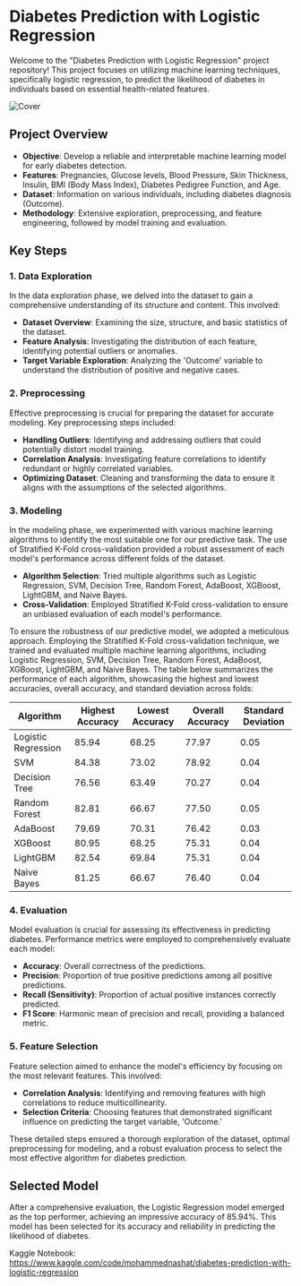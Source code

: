 # Diabetes Prediction with Logistic Regression

Welcome to the "Diabetes Prediction with Logistic Regression" project repository! This project focuses on utilizing machine learning techniques, specifically logistic regression, to predict the likelihood of diabetes in individuals based on essential health-related features.

![Cover](https://github.com/nashaat29/Diabetes-Prediction-with-Logistic-Regression/assets/138555343/7147df4a-79b7-4112-a664-6a6b125e82be)

## Project Overview

- **Objective**: Develop a reliable and interpretable machine learning model for early diabetes detection.
- **Features**: Pregnancies, Glucose levels, Blood Pressure, Skin Thickness, Insulin, BMI (Body Mass Index), Diabetes Pedigree Function, and Age.
- **Dataset**: Information on various individuals, including diabetes diagnosis (Outcome).
- **Methodology**: Extensive exploration, preprocessing, and feature engineering, followed by model training and evaluation.

## Key Steps

### 1. Data Exploration

In the data exploration phase, we delved into the dataset to gain a comprehensive understanding of its structure and content. This involved:

- **Dataset Overview**: Examining the size, structure, and basic statistics of the dataset.
- **Feature Analysis**: Investigating the distribution of each feature, identifying potential outliers or anomalies.
- **Target Variable Exploration**: Analyzing the 'Outcome' variable to understand the distribution of positive and negative cases.

### 2. Preprocessing

Effective preprocessing is crucial for preparing the dataset for accurate modeling. Key preprocessing steps included:

- **Handling Outliers**: Identifying and addressing outliers that could potentially distort model training.
- **Correlation Analysis**: Investigating feature correlations to identify redundant or highly correlated variables.
- **Optimizing Dataset**: Cleaning and transforming the data to ensure it aligns with the assumptions of the selected algorithms.

### 3. Modeling

In the modeling phase, we experimented with various machine learning algorithms to identify the most suitable one for our predictive task. The use of Stratified K-Fold cross-validation provided a robust assessment of each model's performance across different folds of the dataset.

- **Algorithm Selection**: Tried multiple algorithms such as Logistic Regression, SVM, Decision Tree, Random Forest, AdaBoost, XGBoost, LightGBM, and Naive Bayes.
- **Cross-Validation**: Employed Stratified K-Fold cross-validation to ensure an unbiased evaluation of each model's performance.

To ensure the robustness of our predictive model, we adopted a meticulous approach. Employing the Stratified K-Fold cross-validation technique, we trained and evaluated multiple machine learning algorithms, including Logistic Regression, SVM, Decision Tree, Random Forest, AdaBoost, XGBoost, LightGBM, and Naive Bayes. The table below summarizes the performance of each algorithm, showcasing the highest and lowest accuracies, overall accuracy, and standard deviation across folds:

| Algorithm           | Highest Accuracy | Lowest Accuracy | Overall Accuracy | Standard Deviation |
|---------------------|-------------------|------------------|-------------------|--------------------|
| Logistic Regression | 85.94             | 68.25            | 77.97             | 0.05               |
| SVM                 | 84.38             | 73.02            | 78.92             | 0.04               |
| Decision Tree       | 76.56             | 63.49            | 70.27             | 0.04               |
| Random Forest       | 82.81             | 66.67            | 77.50             | 0.05               |
| AdaBoost            | 79.69             | 70.31            | 76.42             | 0.03               |
| XGBoost             | 80.95             | 68.25            | 75.31             | 0.04               |
| LightGBM            | 82.54             | 69.84            | 75.31             | 0.04               |
| Naive Bayes         | 81.25             | 66.67            | 76.40             | 0.04               |

### 4. Evaluation

Model evaluation is crucial for assessing its effectiveness in predicting diabetes. Performance metrics were employed to comprehensively evaluate each model:

- **Accuracy**: Overall correctness of the predictions.
- **Precision**: Proportion of true positive predictions among all positive predictions.
- **Recall (Sensitivity)**: Proportion of actual positive instances correctly predicted.
- **F1 Score**: Harmonic mean of precision and recall, providing a balanced metric.

### 5. Feature Selection

Feature selection aimed to enhance the model's efficiency by focusing on the most relevant features. This involved:

- **Correlation Analysis**: Identifying and removing features with high correlations to reduce multicollinearity.
- **Selection Criteria**: Choosing features that demonstrated significant influence on predicting the target variable, 'Outcome.'

These detailed steps ensured a thorough exploration of the dataset, optimal preprocessing for modeling, and a robust evaluation process to select the most effective algorithm for diabetes prediction.

## Selected Model

After a comprehensive evaluation, the Logistic Regression model emerged as the top performer, achieving an impressive accuracy of 85.94%. This model has been selected for its accuracy and reliability in predicting the likelihood of diabetes.

Kaggle Notebook: https://www.kaggle.com/code/mohammednashat/diabetes-prediction-with-logistic-regression
